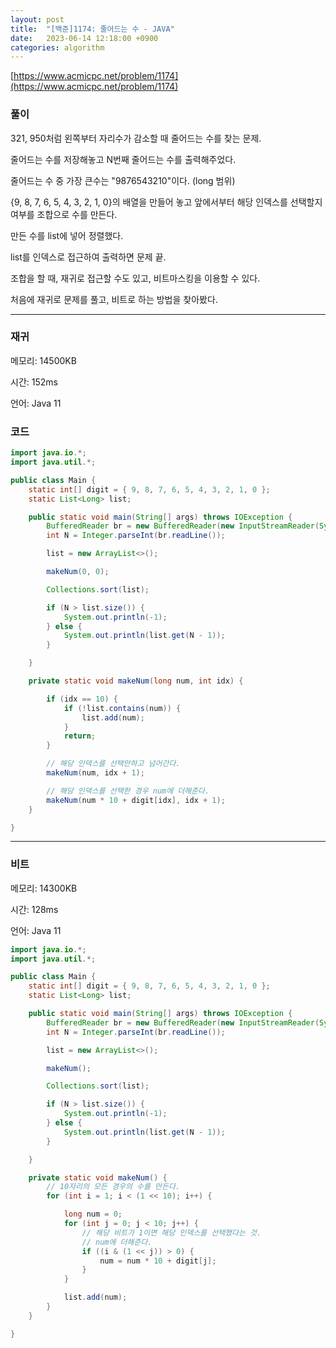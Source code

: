 ```yaml
---
layout: post
title:  "[백준]1174: 줄어드는 수 - JAVA"
date:   2023-06-14 12:18:00 +0900
categories: algorithm
---
```


[https://www.acmicpc.net/problem/1174](https://www.acmicpc.net/problem/1174)

### 풀이

321, 950처럼 왼쪽부터 자리수가 감소할 때 줄어드는 수를 찾는 문제.

줄어드는 수를 저장해놓고 N번째 줄어드는 수를 출력해주었다.

줄어드는 수 중 가장 큰수는 "9876543210"이다. (long 범위)

{9, 8, 7, 6, 5, 4, 3, 2, 1, 0}의 배열을 만들어 놓고 앞에서부터 해당 인덱스를 선택할지 여부를 조합으로 수를 만든다.

만든 수를 list에 넣어 정렬했다.

list를 인덱스로 접근하여 출력하면 문제 끝.

조합을 할 때, 재귀로 접근할 수도 있고, 비트마스킹을 이용할 수 있다.

처음에 재귀로 문제를 풀고, 비트로 하는 방법을 찾아봤다.

---

### 재귀

메모리: 14500KB

시간: 152ms

언어: Java 11

### 코드
```java
import java.io.*;
import java.util.*;

public class Main {
    static int[] digit = { 9, 8, 7, 6, 5, 4, 3, 2, 1, 0 };
    static List<Long> list;

    public static void main(String[] args) throws IOException {
        BufferedReader br = new BufferedReader(new InputStreamReader(System.in));
        int N = Integer.parseInt(br.readLine());

        list = new ArrayList<>();

        makeNum(0, 0);

        Collections.sort(list);

        if (N > list.size()) {
            System.out.println(-1);
        } else {
            System.out.println(list.get(N - 1));
        }

    }

    private static void makeNum(long num, int idx) {

        if (idx == 10) {
            if (!list.contains(num)) {
                list.add(num);
            }
            return;
        }

        // 해당 인덱스를 선택안하고 넘어간다.
        makeNum(num, idx + 1);

        // 해당 인덱스를 선택한 경우 num에 더해준다.
        makeNum(num * 10 + digit[idx], idx + 1);
    }

}
```

---

### 비트

메모리: 14300KB

시간: 128ms

언어: Java 11

```java
import java.io.*;
import java.util.*;

public class Main {
    static int[] digit = { 9, 8, 7, 6, 5, 4, 3, 2, 1, 0 };
    static List<Long> list;

    public static void main(String[] args) throws IOException {
        BufferedReader br = new BufferedReader(new InputStreamReader(System.in));
        int N = Integer.parseInt(br.readLine());

        list = new ArrayList<>();

        makeNum();

        Collections.sort(list);

        if (N > list.size()) {
            System.out.println(-1);
        } else {
            System.out.println(list.get(N - 1));
        }

    }

    private static void makeNum() {
        // 10자리의 모든 경우의 수를 만든다.
        for (int i = 1; i < (1 << 10); i++) {

            long num = 0;
            for (int j = 0; j < 10; j++) {
                // 해당 비트가 1이면 해당 인덱스를 선택했다는 것.
                // num에 더해준다.
                if ((i & (1 << j)) > 0) {
                    num = num * 10 + digit[j];
                }
            }

            list.add(num);
        }
    }

}
```
